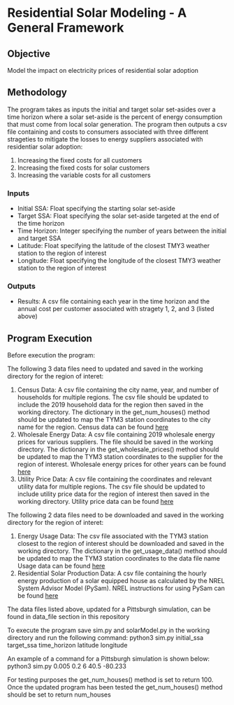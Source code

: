 # Residential Solar Modeling - A General Framework

## Objective

Model the impact on electricity prices of residential solar adoption 

## Methodology

The program takes as inputs the initial and target solar set-asides over a time horizon where a solar set-aside is the percent 
of energy consumption that must come from local solar generation. The program then outputs a csv file containing and costs to consumers associated with three
different strageties to mitigate the losses to energy suppliers associated with residentiar solar adoption:
1) Increasing the fixed costs for all customers
2) Increasing the fixed costs for solar customers
3) Increasing the variable costs for all customers

### Inputs
* Initial SSA: Float specifying the starting solar set-aside
* Target SSA: Float specifying the solar set-aside targeted at the end of the time horizon
* Time Horizon: Integer specifying the number of years between the initial and target SSA
* Latitude: Float specifying the latitude of the closest TMY3 weather station to the region of interest
* Longitude: Float specifying the longitude of the closest TMY3 weather station to the region of interest

### Outputs
* Results: A csv file containing each year in the time horizon and the annual cost per customer associated with stragety 1, 2, and 3 (listed above)

## Program Execution


Before execution the program:

The following 3 data files need to updated and saved in the working directory for the region of interet:
1) Census Data: A csv file containing the city name, year, and number of households for multiple regions. The csv file should be updated to include the 2019 household data for the
  region then saved in the working directory. The dictionary in the get_num_houses() method should be updated to map the TYM3 station coordinates to the city name for the region.
  Census data can be found [here](https://www.census.gov/quickfacts/fact/table/US/PST045219)
2) Wholesale Energy Data: A csv file containing 2019 wholesale energy prices for various suppliers. The file should be saved in the working directory. The dictionary in the 
  get_wholesale_prices() method should be updated to map the TYM3 station coordinates to the supplier for the region of interest.
  Wholesale energy prices for other years can be found [here](https://www.eia.gov/electricity/wholesale/)
3) Utility Price Data: A csv file containing the coordinates and relevant utility data for multiple regions. The csv file should be updated to include utility price data for the
  region of interest then saved in the working directory.
  Utility price data can be found [here](https://openei.org/apps/USURDB/)

The following 2 data files need to be downloaded and saved in the working directory for the region of interet:
1) Energy Usage Data: The csv file associated with the TYM3 station closest to the region of interest should be downloaded and saved in the working directory. 
  The dictionary in the get_usage_data() method should be updated to map the TYM3 station coordinates to the data file name
  Usage data can be found [here](https://openei.org/datasets/dataset/commercial-and-residential-hourly-load-profiles-for-all-tmy3-locations-in-the-united-states)
2) Residential Solar Production Data: A csv file containing the hourly energy production of a solar equipped house as calculated by the NREL System Advisor Model (PySam).
  NREL instructions for using PySam can be found [here](https://github.com/NREL/pysam)

The data files listed above, updated for a Pittsburgh simulation, can be found in data_file section in this repository


To execute the program save sim.py and solarModel.py in the working directory and run the following command:
python3 sim.py initial_ssa target_ssa time_horizon latitude longitude

An example of a command for a Pittsburgh simulation is shown below:
python3 sim.py 0.005 0.2 6 40.5 -80.233


For testing purposes the get_num_houses() method is set to return 100. Once the updated program has been tested the get_num_houses() method should be set to return num_houses
